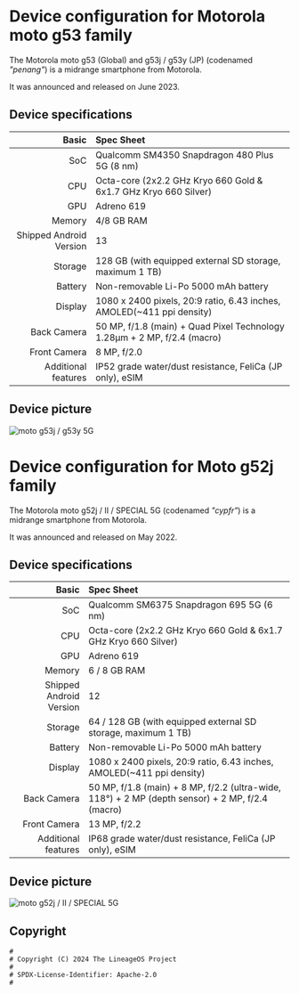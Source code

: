 Device configuration for Motorola moto g53 family
=========================================

The Motorola moto g53 (Global) and g53j / g53y (JP) (codenamed _"penang"_) is a midrange smartphone from Motorola.

It was announced and released on June 2023.

## Device specifications

Basic   | Spec Sheet
-------:|:-------------------------
SoC     | Qualcomm SM4350 Snapdragon 480 Plus 5G (8 nm)
CPU     | Octa-core (2x2.2 GHz Kryo 660 Gold & 6x1.7 GHz Kryo 660 Silver)
GPU     | Adreno 619
Memory  | 4/8 GB RAM
Shipped Android Version | 13
Storage | 128 GB  (with equipped external SD storage, maximum 1 TB)
Battery | Non-removable Li-Po 5000 mAh battery
Display | 1080 x 2400 pixels, 20:9 ratio, 6.43 inches, AMOLED(~411 ppi density)
Back Camera  | 50 MP, f/1.8 (main) + Quad Pixel Technology 1.28μm + 2 MP, f/2.4 (macro)
Front Camera  | 8 MP, f/2.0
Additional features  | IP52 grade water/dust resistance, FeliCa (JP only), eSIM

## Device picture
![moto g53j / g53y 5G](https://motorolajp.vtexassets.com/arquivos/ids/155787-800-auto?width=800&height=auto&aspect=true "moto g53j / g53y 5G")


Device configuration for Moto g52j family
=========================================

The Motorola moto g52j / II / SPECIAL 5G (codenamed _"cypfr"_) is a midrange smartphone from Motorola.

It was announced and released on May 2022.

## Device specifications

Basic   | Spec Sheet
-------:|:-------------------------
SoC     | Qualcomm SM6375 Snapdragon 695 5G (6 nm)
CPU     | Octa-core (2x2.2 GHz Kryo 660 Gold & 6x1.7 GHz Kryo 660 Silver)
GPU     | Adreno 619
Memory  | 6 / 8 GB RAM
Shipped Android Version | 12
Storage | 64 / 128 GB  (with equipped external SD storage, maximum 1 TB)
Battery | Non-removable Li-Po 5000 mAh battery
Display | 1080 x 2400 pixels, 20:9 ratio, 6.43 inches, AMOLED(~411 ppi density)
Back Camera  | 50 MP, f/1.8 (main) + 8 MP, f/2.2 (ultra-wide, 118°) + 2 MP (depth sensor) + 2 MP, f/2.4 (macro)
Front Camera  | 13 MP, f/2.2
Additional features  | IP68 grade water/dust resistance, FeliCa (JP only), eSIM

## Device picture
![moto g52j / II / SPECIAL 5G](https://motorolajp.vtexassets.com/arquivos/ids/155703-800-auto?width=800&height=auto&aspect=true "moto g52j / II / SPECIAL 5G")


## Copyright

```
#
# Copyright (C) 2024 The LineageOS Project
#
# SPDX-License-Identifier: Apache-2.0
#
